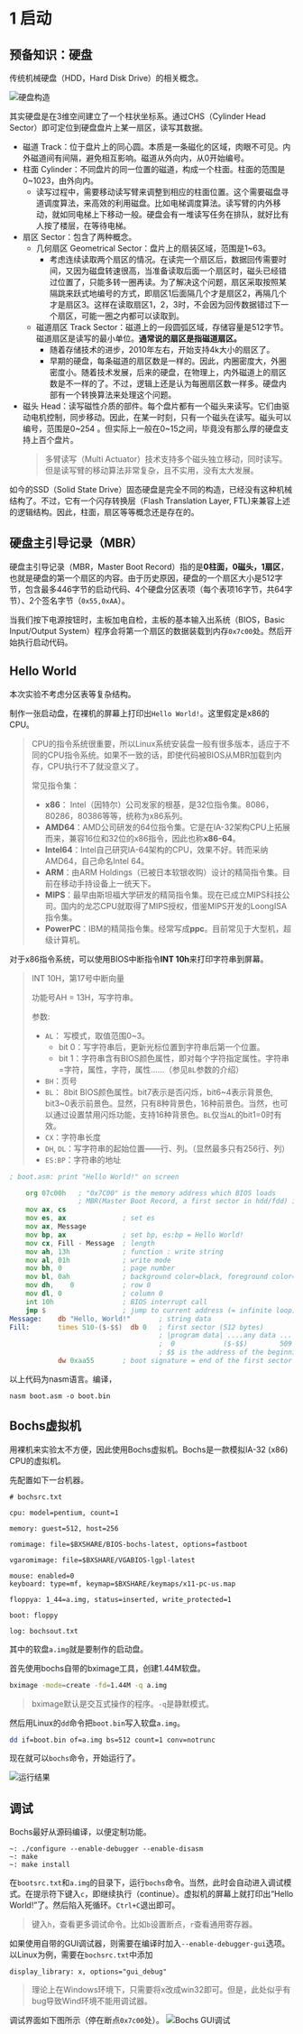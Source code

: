 # 1 启动

## 预备知识：硬盘

传统机械硬盘（HDD，Hard Disk Drive）的相关概念。

![硬盘构造](images/hdd.png)

其实硬盘是在3维空间建立了一个柱状坐标系。通过CHS（Cylinder Head Sector）即可定位到硬盘盘片上某一扇区，读写其数据。

- 磁道 Track：位于盘片上的同心圆。本质是一条磁化的区域，肉眼不可见。内外磁道间有间隔，避免相互影响。磁道从外向内，从0开始编号。
- 柱面 Cylinder：不同盘片的同一位置的磁道，构成一个柱面。柱面的范围是0~1023，由外向内。
  - 读写过程中，需要移动读写臂来调整到相应的柱面位置。这个需要磁盘寻道调度算法，来高效的利用磁盘。比如电梯调度算法。读写臂的内外移动，就如同电梯上下移动一般。硬盘会有一堆读写任务在排队，就好比有人按了楼层，在等待电梯。
- 扇区 Sector：包含了两种概念。
  - 几何扇区 Geometrical Sector：盘片上的扇装区域，范围是1~63。
    - 考虑连续读取两个扇区的情况。在读完一个扇区后，数据回传需要时间，又因为磁盘转速很高，当准备读取后面一个扇区时，磁头已经错过位置了，只能多转一圈再读。为了解决这个问题，扇区采取按照某隔跳来跃式地编号的方式，即扇区1后面隔几个才是扇区2，再隔几个才是扇区3。这样在读取扇区1，2，3时，不会因为回传数据错过下一个扇区，可能一圈之内都可以读取到。
  - 磁道扇区 Track Sector：磁道上的一段圆弧区域，存储容量是512字节。磁道扇区是读写的最小单位。**通常说的扇区是指磁道扇区。**
    - 随着存储技术的进步，2010年左右，开始支持4k大小的扇区了。
    - 早期的硬盘，每条磁道的扇区数是一样的。因此，内圈密度大，外圈密度小。随着技术发展，后来的硬盘，在物理上，内外磁道上的扇区数是不一样的了。不过，逻辑上还是认为每圈扇区数一样多。硬盘内部有一个转换算法来处理这个问题。
- 磁头 Head：读写磁性介质的部件。每个盘片都有一个磁头来读写。它们由驱动电机控制，同步移动。因此，在某一时刻，只有一个磁头在读写。磁头可以编号，范围是0~254 。但实际上一般在0~15之间，毕竟没有那么厚的硬盘支持上百个盘片。
    > 多臂读写（Multi Actuator）技术支持多个磁头独立移动，同时读写。但是读写臂的移动算法非常复杂，且不实用，没有太大发展。

如今的SSD（Solid State Drive）固态硬盘是完全不同的构造，已经没有这种机械结构了。不过，它有一个闪存转换层（Flash Translation Layer, FTL)来兼容上述的逻辑结构。因此，柱面，扇区等等概念还是存在的。

## 硬盘主引导记录（MBR）

硬盘主引导记录（MBR，Master Boot Record）指的是**0柱面，0磁头，1扇区**，也就是硬盘的第一个扇区的内容。由于历史原因，硬盘的一个扇区大小是512字节，包含最多446字节的启动代码、4个硬盘分区表项（每个表项16字节，共64字节）、2个签名字节（`0x55,0xAA`）。

当我们按下电源按钮时，主板加电自检，主板的基本输入出系统（BIOS，Basic Input/Output System）程序会将第一个扇区的数据装载到内存`0x7c00`处。然后开始执行启动代码。

## Hello World

本次实验不考虑分区表等复杂结构。

制作一张启动盘，在裸机的屏幕上打印出`Hello World!`。这里假定是x86的CPU。

> CPU的指令系统很重要，所以Linux系统安装盘一般有很多版本，适应于不同的CPU指令系统。如果不一致的话，即使代码被BIOS从MBR加载到内存，CPU执行不了就没意义了。
>
> 常见指令集：
>
> - **x86**： Intel（因特尔）公司发家的根基，是32位指令集。8086，80286，80386等等，统称为x86系列。
> - **AMD64**：AMD公司研发的64位指令集。它是在IA-32架构CPU上拓展而来，兼容16位和32位的x86指令，因此也称**x86-64**。
> - **Intel64**：Intel自己研究IA-64架构的CPU，效果不好。转而采纳AMD64，自己命名Intel 64。
> - **ARM**：由ARM Holdings（已被日本软银收购）设计的精简指令集。目前在移动手持设备上一统天下。
> - **MIPS**：最早由斯坦福大学研发的精简指令集。现在已成立MIPS科技公司。国内的龙芯CPU就取得了MIPS授权，借鉴MIPS开发的LoongISA指令集。
> - **PowerPC**：IBM的精简指令集。经常写成**ppc**。目前常见于大型机，超级计算机。

对于x86指令系统，可以使用BIOS中断指令**INT 10h**来打印字符串到屏幕。

> INT 10H，第17号中断向量
>
> 功能号AH = 13H，写字符串。
>
> 参数:
>
> - `AL`： 写模式，取值范围0~3。
>   - bit 0：写字符串后，更新光标位置到字符串后第一个位置。
>   - bit 1：字符串含有BIOS颜色属性，即对每个字符指定属性。字符串=字符，属性，字符，属性……（参见`BL`参数的介绍）
> - `BH`：页号
> - `BL`： 8bit BIOS颜色属性。bit7表示是否闪烁，bit6~4表示背景色, bit3~0表示前景色。显然，只有8种背景色，16种前景色。当然，也可以通过设置禁用闪烁功能，支持16种背景色。`BL`仅当`AL`的bit1=0时有效。
> - `CX`：字符串长度
> - `DH`, `DL`：写字符串的起始位置——行、列。（显然最多只有256行、列）
> - `ES:BP`：字符串的地址

```asm
; boot.asm: print "Hello World!" on screen

    org 07c00h   ; "0x7C00" is the memory address which BIOS loads 
                 ; MBR(Master Boot Record, a first sector in hdd/fdd) into.
    mov ax, cs
    mov es, ax              ; set es
    mov ax, Message
    mov bp, ax              ; set bp, es:bp = Hello World!
    mov cx, Fill - Message  ; length
    mov ah, 13h             ; function : write string
    mov al, 01h             ; write mode
    mov bh, 0               ; page number
    mov bl, 0ah             ; background color=black, foreground color=light green
    mov dh,    0            ; row 0
    mov dl, 0               ; column 0
    int 10h                 ; BIOS interrupt call
    jmp $                   ; jump to current address (= infinite loop)
Message:    db "Hello, World!"       ; string data
Fill:       times 510-($-$$)  db 0   ; first sector (512 bytes) 
                                     ; |program data| ....any data ...|0xaa, 0x55|
                                     ;  0            ($-$$)        509  510   511
                                     ; $$ is the address of the beginning of the current section
            dw 0xaa55       ; boot signature = end of the first sector
```

以上代码为nasm语言。编译，

```shell
nasm boot.asm -o boot.bin
```

## Bochs虚拟机

用裸机来实验太不方便，因此使用Bochs虚拟机。Bochs是一款模拟IA-32 (x86) CPU的虚拟机。

先配置如下一台机器。

```properties
# bochsrc.txt

cpu: model=pentium, count=1

memory: guest=512, host=256

romimage: file=$BXSHARE/BIOS-bochs-latest, options=fastboot

vgaromimage: file=$BXSHARE/VGABIOS-lgpl-latest

mouse: enabled=0
keyboard: type=mf, keymap=$BXSHARE/keymaps/x11-pc-us.map

floppya: 1_44=a.img, status=inserted, write_protected=1

boot: floppy

log: bochsout.txt
```

其中的软盘`a.img`就是要制作的启动盘。

首先使用bochs自带的bximage工具，创建1.44M软盘。

```sh
bximage -mode=create -fd=1.44M -q a.img
```

> bximage默认是交互式操作的程序。`-q`是静默模式。

然后用Linux的`dd`命令把`boot.bin`写入软盘`a.img`。

```sh
dd if=boot.bin of=a.img bs=512 count=1 conv=notrunc
```

现在就可以`bochs`命令，开始运行了。

![运行结果](./images/hello_world.png)

## 调试

Bochs最好从源码编译，以便定制功能。

```shell
~: ./configure --enable-debugger --enable-disasm
~: make
~: make install
```

在`bootsrc.txt`和`a.img`的目录下，运行`bochs`命令。当然，此时会自动进入调试模式。在提示符下键入`c`，即继续执行（continue）。虚拟机的屏幕上就打印出“Hello World!”了。然后陷入死循环。`Ctrl+C`退出即可。

> 键入`h`，查看更多调试命令。比如`b`设置断点，`r`查看通用寄存器。

如果使用自带的GUI调试器，则需要在编译时加入`--enable-debugger-gui`选项。以Linux为例，需要在`bochsrc.txt`中添加
```
display_library: x, options="gui_debug"
```
> 理论上在Windows环境下，只需要将x改成win32即可。但是，此处似乎有bug导致Wind环境不能用调试器。

调试界面如下图所示（停在断点`0x7c00`处）。
![Bochs GUI调试](images/debug.png)